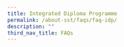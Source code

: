```yaml
---
title: Integrated Diploma Programme
permalink: /about-sst/faqs/faq-idp/
description: ""
third_nav_title: FAQs
---
```

